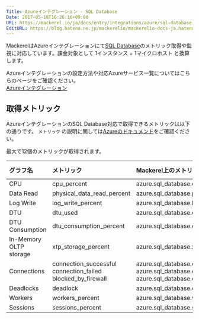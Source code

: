 ```yaml
---
Title: Azureインテグレーション - SQL Database
Date: 2017-05-18T16:26:16+09:00
URL: https://mackerel.io/ja/docs/entry/integrations/azure/sql-database
EditURL: https://blog.hatena.ne.jp/mackerelio/mackerelio-docs-ja.hatenablog.mackerel.io/atom/entry/10328749687248185094
---
```


MackerelはAzureインテグレーションにて<a href="https://azure.microsoft.com/ja-jp/services/sql-database/" target="_blank">SQL Database</a>のメトリック取得や監視に対応しています。課金対象として 1インスタンス = 1マイクロホスト と換算します。

Azureインテグレーションの設定方法や対応Azureサービス一覧についてはこちらのページをご確認ください。<br>
<a href="https://mackerel.io/ja/docs/entry/integrations/azure">Azureインテグレーション</a>

## 取得メトリック
AzureインテグレーションのSQL Database対応で取得できるメトリックは以下の通りです。 `メトリック` の説明に関しては<a href="https://msdn.microsoft.com/library/en-us/Mt163593.aspx" target="_blank">Azureのドキュメント</a>をご確認ください。

最大で12個のメトリックが取得されます。

|グラフ名|メトリック|Mackerel上のメトリック名|単位|Aggregation Type|
|:---|:---|:---|:---|:---|
|CPU|cpu_percent|azure.sql_database.cpu_percent|Percent|Average|
|Data Read|physical_data_read_percent|azure.sql_database.physical_data_read_percent|Percent|Average|
|Log Write|log_write_percent|azure.sql_database.log_write_percent|Percent|Average|
|DTU|dtu_used|azure.sql_database.dtu.used|Count|Average|
|DTU Consumption|dtu_consumption_percent|azure.sql_database.dtu_consumption_percent|Percent|Average|
|In-Memory OLTP storage|xtp_storage_percent|azure.sql_database.xtp_storage_percent|Percent|Average|
|Connections|connection_successful<br>connection_failed<br>blocked_by_firewall|azure.sql_database.connection.successful<br>azure.sql_database.connection.failed<br>azure.sql_database.connection.blocked_by_firewall|Count|Total|
|Deadlocks|deadlock|azure.sql_database.deadlock_count|Count|Total|
|Workers|workers_percent|azure.sql_database.workers_percent|Percent|Average|
|Sessions|sessions_percent|azure.sql_database.sessions_percent|Percent|Average|
